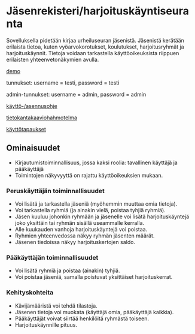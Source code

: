 # Jäsenrekisteri/harjoituskäyntiseuranta

Sovelluksella pidetään kirjaa urheiluseuran jäsenistä. Jäsenistä kerätään erilaista tietoa, kuten vyöarvokorotukset, koulutukset, harjoitusryhmät ja harjoituskäynnit. Tietoja voidaan tarkastella käyttöoikeuksista riippuen erilaisten yhteenvetonäkymien avulla.

[demo](https://polar-plains-24269.herokuapp.com/)

tunnukset: username = testi, password = testi

admin-tunnukset: username = admin, password = admin

[käyttö-/asennusohje](https://github.com/tuomasmk/jasenrekisteri/blob/master/user_guide.md)

[tietokantakaaviohahmotelma](https://github.com/tuomasmk/jasenrekisteri/blob/master/documentation/tietokantakaavio.png)

[käyttötapaukset](https://github.com/tuomasmk/jasenrekisteri/blob/master/documentation/userstories.md)


## Ominaisuudet
* Kirjautumistoiminnallisuus, jossa kaksi roolia: tavallinen käyttäjä ja pääkäyttäjä
* Toimintojen näkyvyyttä on rajattu käyttöoikeuksien mukaan.

### Peruskäyttäjän toiminnallisuudet
* Voi lisätä ja tarkastella jäseniä (myöhemmin muuttaa omia tietoja).
* Voi tarkastella ryhmiä (ja ainakin vielä, poistaa tyhjiä ryhmiä).
* Jäsen kuuluu johonkin ryhmään ja jäsenelle voi lisätä harjoituskäyntejä joko yksittäin tai ryhmän sisällä useammalle kerralla.
* Alle kuukauden vanhoja harjoituskäyntejä voi poistaa.
* Ryhmien yhteenvedossa näkyy ryhmän jäsenten määrät.
* Jäsenen tiedoissa näkyy harjoituskertojen saldo.

### Pääkäyttäjän toiminnallisuudet
* Voi lisätä ryhmiä ja poistaa (ainakin) tyhjiä.
* Voi poistaa jäseniä, samalla poistuvat yksittäiset harjoituskerrat.

### Kehityskohteita
* Kävijämääristä voi tehdä tilastoja.
* Jäsenen tietoja voi muokata (käyttäjä omia, pääkäyttäjä kaikkia).
* Pääkäyttäjät voivat siirtää henkilöitä ryhmästä toiseen.
* Harjoituskäynnille pituus.
